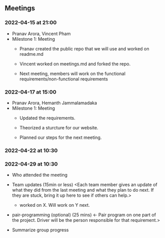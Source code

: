 ## Meetings


### 2022-04-15 at 21:00
- Pranav Arora, Vincent Pham
- Milestone 1: Meeting
  - Pranav created the public repo that we will use and worked on readme.md
  
  - Vincent worked on meetings.md and forked the repo.
  
  - Next meeting, members will work on the functional requirements/non-functional requirements

### 2022-04-17 at 15:00
- Pranav Arora, Hemanth Jammalamadaka
- Milestone 1: Meeting
  - Updated the requirements.
  
  - Theorized a sturcture for our website.
  
  - Planned our steps for the next meeting.
  
<meeting template would go here>
<only fill in template once you had the meeting>
<see example on the last date>
<use date format YYYY-MM-DD at HH:MM>

### 2022-04-22 at 10:30
<meeting template would go here>
<only fill in template once you had the meeting>

### 2022-04-29 at 10:30
- Who attended the meeting
- Team updates (15min or less)
  <Each team member gives an update of what they did from the last meeting and what they plan to do next. If they are stuck, bring it up here to see if others can help.>
  - <name> worked on X. Will work on Y next. 

- pair-programming (optional) (25 mins)
  <- Pair program on one part of the project. Driver will be the person responsible for that requirement.>

- Summarize group progress
